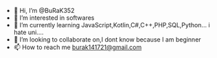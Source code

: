 - 👋 Hi, I’m @BuRaK352
- 👀 I’m interested in softwares
- 🌱 I’m currently learning JavaScript,Kotlin,C#,C++,PHP,SQL,Python... i hate uni....
- 💞️ I’m looking to collaborate on,I dont know because I am beginner
- 📫 How to reach me burak141721@gmail.com

<!---
BuRaK352/BuRaK352 is a ✨ special ✨ repository because its `README.md` (this file) appears on your GitHub profile.
You can click the Preview link to take a look at your changes.
--->
